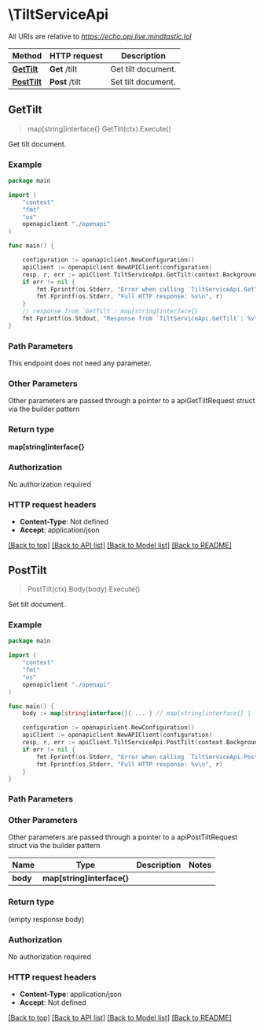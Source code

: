 # \TiltServiceApi

All URIs are relative to *https://echo.api.live.mindtastic.lol*

Method | HTTP request | Description
------------- | ------------- | -------------
[**GetTilt**](TiltServiceApi.md#GetTilt) | **Get** /tilt | Get tilt document.
[**PostTilt**](TiltServiceApi.md#PostTilt) | **Post** /tilt | Set tilt document.



## GetTilt

> map[string]interface{} GetTilt(ctx).Execute()

Get tilt document.



### Example

```go
package main

import (
    "context"
    "fmt"
    "os"
    openapiclient "./openapi"
)

func main() {

    configuration := openapiclient.NewConfiguration()
    apiClient := openapiclient.NewAPIClient(configuration)
    resp, r, err := apiClient.TiltServiceApi.GetTilt(context.Background()).Execute()
    if err != nil {
        fmt.Fprintf(os.Stderr, "Error when calling `TiltServiceApi.GetTilt``: %v\n", err)
        fmt.Fprintf(os.Stderr, "Full HTTP response: %v\n", r)
    }
    // response from `GetTilt`: map[string]interface{}
    fmt.Fprintf(os.Stdout, "Response from `TiltServiceApi.GetTilt`: %v\n", resp)
}
```

### Path Parameters

This endpoint does not need any parameter.

### Other Parameters

Other parameters are passed through a pointer to a apiGetTiltRequest struct via the builder pattern


### Return type

**map[string]interface{}**

### Authorization

No authorization required

### HTTP request headers

- **Content-Type**: Not defined
- **Accept**: application/json

[[Back to top]](#) [[Back to API list]](../README.md#documentation-for-api-endpoints)
[[Back to Model list]](../README.md#documentation-for-models)
[[Back to README]](../README.md)


## PostTilt

> PostTilt(ctx).Body(body).Execute()

Set tilt document.



### Example

```go
package main

import (
    "context"
    "fmt"
    "os"
    openapiclient "./openapi"
)

func main() {
    body := map[string]interface{}{ ... } // map[string]interface{} |  (optional)

    configuration := openapiclient.NewConfiguration()
    apiClient := openapiclient.NewAPIClient(configuration)
    resp, r, err := apiClient.TiltServiceApi.PostTilt(context.Background()).Body(body).Execute()
    if err != nil {
        fmt.Fprintf(os.Stderr, "Error when calling `TiltServiceApi.PostTilt``: %v\n", err)
        fmt.Fprintf(os.Stderr, "Full HTTP response: %v\n", r)
    }
}
```

### Path Parameters



### Other Parameters

Other parameters are passed through a pointer to a apiPostTiltRequest struct via the builder pattern


Name | Type | Description  | Notes
------------- | ------------- | ------------- | -------------
 **body** | **map[string]interface{}** |  | 

### Return type

 (empty response body)

### Authorization

No authorization required

### HTTP request headers

- **Content-Type**: application/json
- **Accept**: Not defined

[[Back to top]](#) [[Back to API list]](../README.md#documentation-for-api-endpoints)
[[Back to Model list]](../README.md#documentation-for-models)
[[Back to README]](../README.md)

